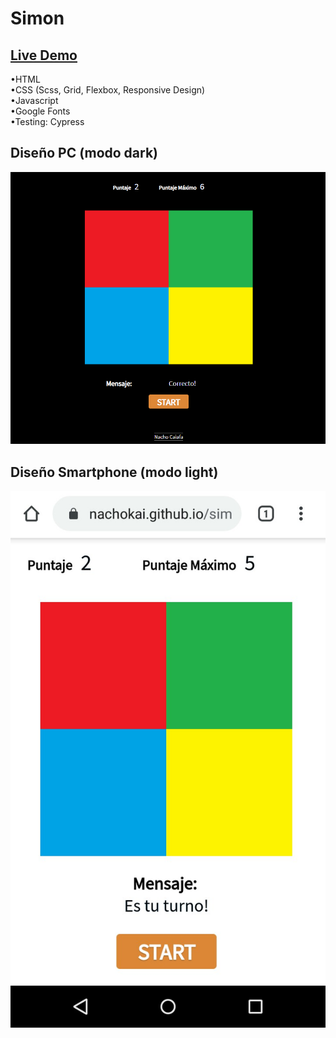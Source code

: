 # Simon  
  
## [Live Demo](https://nachokai.github.io/simondice/)  
•HTML  
•CSS (Scss, Grid, Flexbox, Responsive Design)  
•Javascript  
•Google Fonts  
•Testing: Cypress

## Diseño PC (modo dark)  
![Imagen PC](https://github.com/NachoKai/simondice/blob/gh-pages/img/pc.png?raw=true)  
## Diseño Smartphone (modo light)  
![Imagen PC](https://github.com/NachoKai/simondice/blob/gh-pages/img/sp.jpg?raw=true)
